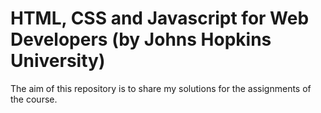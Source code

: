 # HTML, CSS and Javascript for Web Developers (by Johns Hopkins University)
The aim of this repository is to share my solutions for the assignments of the course.


